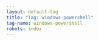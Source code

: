```yaml
---
layout: default-tag
title: "Tag: windows-powershell"
tag-name: windows-powershell
robots: index
---
```

